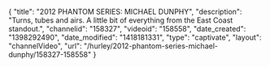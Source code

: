 {
    "title": "2012 PHANTOM SERIES: MICHAEL DUNPHY",
    "description": "Turns, tubes and airs. A little bit of everything from the East Coast standout.",
    "channelid": "158327",
    "videoid": "158558",
    "date_created": "1398292490",
    "date_modified": "1418181331",
    "type": "captivate",
    "layout": "channelVideo",
    "url": "\/hurley\/2012-phantom-series-michael-dunphy\/158327-158558"
}